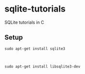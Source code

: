 # sqlite-tutorials
SQLite tutorials in C

## Setup

`sudo apt-get install sqlite3`

<br>

`sudo apt-get install libsqlite3-dev`
